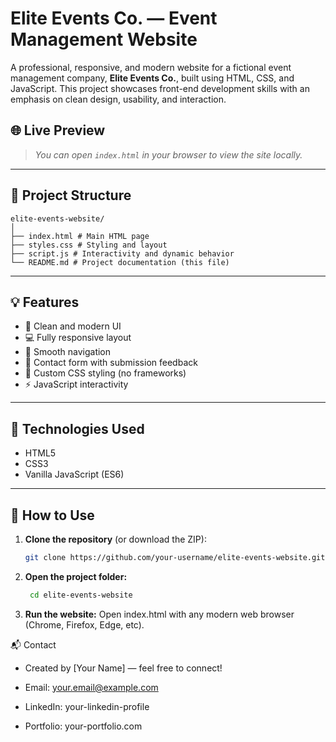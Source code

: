 # Elite Events Co. — Event Management Website

A professional, responsive, and modern website for a fictional event management company, **Elite Events Co.**, built using HTML, CSS, and JavaScript. This project showcases front-end development skills with an emphasis on clean design, usability, and interaction.

## 🌐 Live Preview

> *You can open `index.html` in your browser to view the site locally.*

---

## 📁 Project Structure

    elite-events-website/
    │
    ├── index.html # Main HTML page
    ├── styles.css # Styling and layout
    ├── script.js # Interactivity and dynamic behavior
    └── README.md # Project documentation (this file)


---

## 💡 Features

- 🎯 Clean and modern UI
- 💻 Fully responsive layout
- 🧭 Smooth navigation
- 📝 Contact form with submission feedback
- 🎨 Custom CSS styling (no frameworks)
- ⚡ JavaScript interactivity

---

## 🚀 Technologies Used

- HTML5
- CSS3
- Vanilla JavaScript (ES6)

---

## 🔧 How to Use

1. **Clone the repository** (or download the ZIP):
   ```bash
   git clone https://github.com/your-username/elite-events-website.git
2. **Open the project folder:**

   ```bash
    cd elite-events-website
3. **Run the website:**
    Open index.html with any modern web browser (Chrome, Firefox, Edge, etc).

📬 Contact
- Created by [Your Name] — feel free to connect!

- Email: your.email@example.com

- LinkedIn: your-linkedin-profile

- Portfolio: your-portfolio.com


